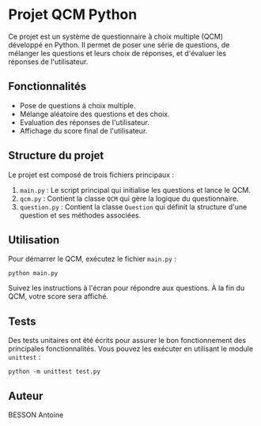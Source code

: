 # Projet QCM Python

Ce projet est un système de questionnaire à choix multiple (QCM) développé en Python. Il permet de poser une série de questions, de mélanger les questions et leurs choix de réponses, et d'évaluer les réponses de l'utilisateur.

## Fonctionnalités

- Pose de questions à choix multiple.
- Mélange aléatoire des questions et des choix.
- Evaluation des réponses de l'utilisateur.
- Affichage du score final de l'utilisateur.

## Structure du projet

Le projet est composé de trois fichiers principaux :

1. `main.py` : Le script principal qui initialise les questions et lance le QCM.
2. `qcm.py` : Contient la classe `QCM` qui gère la logique du questionnaire.
3. `question.py` : Contient la classe `Question` qui définit la structure d'une question et ses méthodes associées.

## Utilisation

Pour démarrer le QCM, exécutez le fichier `main.py` :

```
python main.py
```

Suivez les instructions à l'écran pour répondre aux questions. À la fin du QCM, votre score sera affiché.

## Tests

Des tests unitaires ont été écrits pour assurer le bon fonctionnement des principales fonctionnalités. Vous pouvez les exécuter en utilisant le module `unittest` :

```
python -m unittest test.py
```

## Auteur

BESSON Antoine